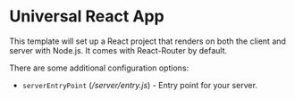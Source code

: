 # Universal React App

This template will set up a React project that renders on both the client and server with Node.js.
It comes with React-Router by default.

There are some additional configuration options:

-   `serverEntryPoint` (_/server/entry.js_) - Entry point for your server.
